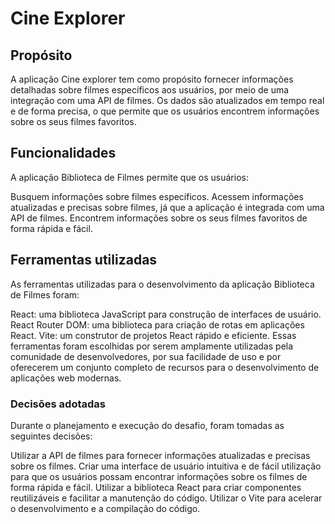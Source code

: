 # Cine Explorer

## Propósito
A aplicação Cine explorer tem como propósito fornecer informações detalhadas sobre filmes específicos aos usuários, por meio de uma integração com uma API de filmes. Os dados são atualizados em tempo real e de forma precisa, o que permite que os usuários encontrem informações sobre os seus filmes favoritos.

## Funcionalidades
A aplicação Biblioteca de Filmes permite que os usuários:

Busquem informações sobre filmes específicos.
Acessem informações atualizadas e precisas sobre filmes, já que a aplicação é integrada com uma API de filmes.
Encontrem informações sobre os seus filmes favoritos de forma rápida e fácil.

## Ferramentas utilizadas
As ferramentas utilizadas para o desenvolvimento da aplicação Biblioteca de Filmes foram:

React: uma biblioteca JavaScript para construção de interfaces de usuário.
React Router DOM: uma biblioteca para criação de rotas em aplicações React.
Vite: um construtor de projetos React rápido e eficiente.
Essas ferramentas foram escolhidas por serem amplamente utilizadas pela comunidade de desenvolvedores, por sua facilidade de uso e por oferecerem um conjunto completo de recursos para o desenvolvimento de aplicações web modernas.

### Decisões adotadas
Durante o planejamento e execução do desafio, foram tomadas as seguintes decisões:

Utilizar a API de filmes para fornecer informações atualizadas e precisas sobre os filmes.
Criar uma interface de usuário intuitiva e de fácil utilização para que os usuários possam encontrar informações sobre os filmes de forma rápida e fácil.
Utilizar a biblioteca React para criar componentes reutilizáveis e facilitar a manutenção do código.
Utilizar o Vite para acelerar o desenvolvimento e a compilação do código.

